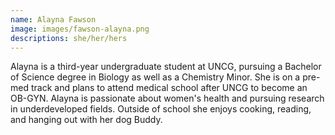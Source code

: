 ```yaml
---
name: Alayna Fawson
image: images/fawson-alayna.png
descriptions: she/her/hers
---
```

Alayna is a third-year undergraduate student at UNCG, pursuing a Bachelor of Science degree in Biology as well as a Chemistry Minor.  She is on a pre-med track and plans to attend medical school after UNCG to become an OB-GYN. Alayna is passionate about women's health and pursuing research in underdeveloped fields. Outside of school she enjoys cooking, reading, and  hanging out with her dog Buddy. 
